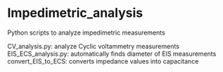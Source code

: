 # Impedimetric_analysis
Python scripts to analyze impedimetric measurements <br>

CV_analysis.py: analyze Cyclic voltammetry measurements <br>
EIS_ECS_analysis.py: automatically finds diameter of EIS measurements <br>
convert_EIS_to_ECS: converts impedance values into capacitance

